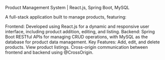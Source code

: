 Product Management System | React.js, Spring Boot, MySQL

A full-stack application built to manage products, featuring:

Frontend: Developed using React.js for a dynamic and responsive user interface, including product addition, editing, and listing.
Backend: Spring Boot RESTful APIs for managing CRUD operations, with MySQL as the database for product data management.
Key Features:
Add, edit, and delete products.
View product listings.
Cross-origin communication between frontend and backend using @CrossOrigin.
